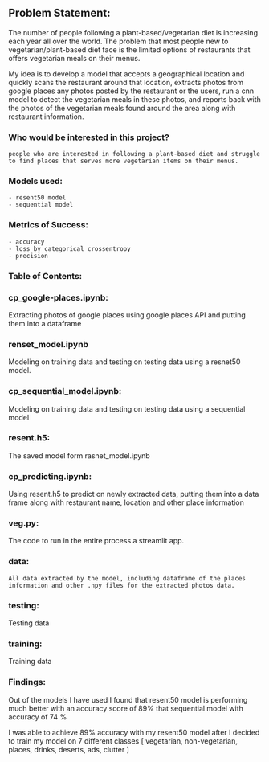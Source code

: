 ## Problem Statement:

The number of people following a plant-based/vegetarian diet is increasing each year all over the world. The problem that most people new to vegetarian/plant-based diet face is the limited options of restaurants that offers vegetarian meals on their menus.

My idea is to develop a model that accepts a geographical location and quickly scans the restaurant around that location, extracts photos from google places any photos posted by the restaurant or the users, run a cnn model to detect the vegetarian meals in these photos, and reports back with the photos of the vegetarian meals found around the area along with restaurant information.

### Who would be interested in this project?
 	people who are interested in following a plant-based diet and struggle to find places that serves more vegetarian items on their menus.


### Models used:
	- resent50 model
	- sequential model

### Metrics of Success:
	- accuracy
	- loss by categorical crossentropy
	- precision




### Table of Contents:

### cp_google-places.ipynb:
Extracting photos of google places using google places API and putting them into a dataframe

### renset_model.ipynb
Modeling on training data and testing on testing data using a resnet50 model.

### cp_sequential_model.ipynb:
Modeling on training data and testing on testing data using a sequential model

### resent.h5:
The saved model form rasnet_model.ipynb

### cp_predicting.ipynb:
Using resent.h5 to predict on newly extracted data, putting them into a data frame along with restaurant name, location and other place information

### veg.py:
The code to run in the entire process a streamlit app.

### data:
	All data extracted by the model, including dataframe of the places information and other .npy files for the extracted photos data.
### testing:
Testing data

### training:
Training data



### Findings:
Out of the models I have used I found that resent50 model is performing much better with an accuracy score of 89% that sequential model with accuracy of 74 %

I was able to achieve 89% accuracy with my resent50 model after I decided to train my model on 7 different classes [ vegetarian, non-vegetarian, places, drinks, deserts, ads, clutter ]


